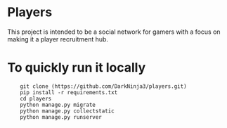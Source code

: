 # Players
This project is intended to be a social network for gamers with a focus on making it a player recruitment hub. 

# To quickly run it locally
``` 
    git clone (https://github.com/DarkNinja3/players.git)
    pip install -r requirements.txt
    cd players
    python manage.py migrate
    python manage.py collectstatic
    python manage.py runserver
```
